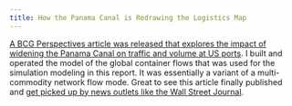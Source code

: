 ```yaml
---
title: How the Panama Canal is Redrawing the Logistics Map
---
```


[A BCG Perspectives article was released that explores the impact of widening the Panama Canal on traffic and volume at US ports](https://www.bcgperspectives.com/content/articles/transportation-travel-tourism-how-panama-canal-expansion-is-redrawing-logistics/). I built and operated the model of the global container flows that was used for the simulation modeling in this report. It was essentially a variant of a multi-commodity network flow mode. Great to see this article finally published and [get picked up by news outlets like the Wall Street Journal](http://www.wsj.com/articles/east-coast-ports-could-see-a-substantial-traffic-boost-from-panama-canal-expansion-report-1434603601).